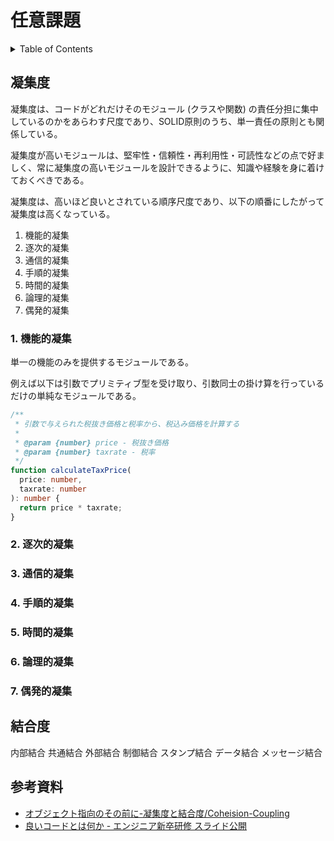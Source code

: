 # 任意課題

<!-- START doctoc generated TOC please keep comment here to allow auto update -->
<!-- DON'T EDIT THIS SECTION, INSTEAD RE-RUN doctoc TO UPDATE -->
<details>
<summary>Table of Contents</summary>

- [凝集度](#%E5%87%9D%E9%9B%86%E5%BA%A6)
  - [1. 機能的凝集](#1-%E6%A9%9F%E8%83%BD%E7%9A%84%E5%87%9D%E9%9B%86)
  - [2. 逐次的凝集](#2-%E9%80%90%E6%AC%A1%E7%9A%84%E5%87%9D%E9%9B%86)
  - [3. 通信的凝集](#3-%E9%80%9A%E4%BF%A1%E7%9A%84%E5%87%9D%E9%9B%86)
  - [4. 手順的凝集](#4-%E6%89%8B%E9%A0%86%E7%9A%84%E5%87%9D%E9%9B%86)
  - [5. 時間的凝集](#5-%E6%99%82%E9%96%93%E7%9A%84%E5%87%9D%E9%9B%86)
  - [6. 論理的凝集](#6-%E8%AB%96%E7%90%86%E7%9A%84%E5%87%9D%E9%9B%86)
  - [7. 偶発的凝集](#7-%E5%81%B6%E7%99%BA%E7%9A%84%E5%87%9D%E9%9B%86)
- [結合度](#%E7%B5%90%E5%90%88%E5%BA%A6)
- [参考資料](#%E5%8F%82%E8%80%83%E8%B3%87%E6%96%99)

</details>
<!-- END doctoc generated TOC please keep comment here to allow auto update -->

## 凝集度

凝集度は、コードがどれだけそのモジュール (クラスや関数) の責任分担に集中しているのかをあらわす尺度であり、SOLID原則のうち、単一責任の原則とも関係している。

凝集度が高いモジュールは、堅牢性・信頼性・再利用性・可読性などの点で好ましく、常に凝集度の高いモジュールを設計できるように、知識や経験を身に着けておくべきである。

凝集度は、高いほど良いとされている順序尺度であり、以下の順番にしたがって凝集度は高くなっている。

1. 機能的凝集
2. 逐次的凝集
3. 通信的凝集
4. 手順的凝集
5. 時間的凝集
6. 論理的凝集
7. 偶発的凝集

### 1. 機能的凝集

単一の機能のみを提供するモジュールである。

例えば以下は引数でプリミティブ型を受け取り、引数同士の掛け算を行っているだけの単純なモジュールである。

```typescript
/**
 * 引数で与えられた税抜き価格と税率から、税込み価格を計算する
 * 
 * @param {number} price - 税抜き価格
 * @param {number} taxrate - 税率
 */
function calculateTaxPrice(
  price: number,
  taxrate: number
): number {
  return price * taxrate;
}
```

### 2. 逐次的凝集


### 3. 通信的凝集


### 4. 手順的凝集


### 5. 時間的凝集


### 6. 論理的凝集


### 7. 偶発的凝集

## 結合度


内部結合
共通結合
外部結合
制御結合
スタンプ結合
データ結合
メッセージ結合

## 参考資料

- [ オブジェクト指向のその前に-凝集度と結合度/Coheision-Coupling](https://speakerdeck.com/sonatard/coheision-coupling)
- [良いコードとは何か - エンジニア新卒研修 スライド公開](https://speakerdeck.com/moriatsushi/liang-ikodotohahe-ka-enziniaxin-zu-yan-xiu-suraidogong-kai)
